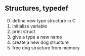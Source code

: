 ## Structures, typedef
0. define new type structure in C
1. initialize variable 
2. print struct
3. give a type a new name
4. create a new dog structure
5. free dog structure from memory
